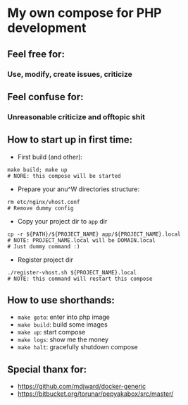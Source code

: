# My own compose for PHP development
## Feel free for:
### Use, modify, create issues, сriticize
## Feel confuse for:
### Unreasonable  criticize and offtopic shit

## How to start up in first time:
- First build (and other):
```
make build; make up
# NORE: this compose will be started
```

- Prepare your anu^W directories structure:
```
rm etc/nginx/vhost.conf
# Remove dummy config
```

- Copy your project dir to `app` dir 
```
cp -r ${PATH}/${PROJECT_NAME} app/${PROJECT_NAME}.local
# NOTE: PROJECT_NAME.local will be DOMAIN.local
# Just dummy command :)
```

- Register project dir
```
./register-vhost.sh ${PROJECT_NAME}.local
# NOTE: this command will restart this compose
```

## How to use shorthands:
- `make goto`: enter into php image
- `make build`: build some images
- `make up`: start compose
- `make logs`: show me the money
- `make halt`: gracefully shutdown compose

## Special thanx for:
- https://github.com/mdjward/docker-generic
- https://bitbucket.org/torunar/pepyakabox/src/master/

